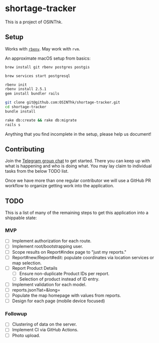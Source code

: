 # shortage-tracker

This is a project of OSINThk.

## Setup

Works with [`rbenv`](https://github.com/rbenv/rbenv#homebrew-on-macos). May work with `rvm`.

An approximate macOS setup from basics:

```sh
brew install git rbenv postgres postgis

brew services start postgresql

rbenv init
rbenv install 2.5.1
gem install bundler rails

git clone git@github.com:OSINThk/shortage-tracker.git
cd shortage-tracker
bundle install

rake db:create && rake db:migrate
rails s
```

Anything that you find incomplete in the setup, please help us document!

## Contributing

Join the [Telegram group chat](https://t.me/joinchat/Aig7CRa2KapdIcMJX21--A) to get started. There you can keep up with what is happening and who is doing what. You may lay claim to individual tasks from the below TODO list.

Once we have more than one regular contributor we will use a GitHub PR workflow to organize getting work into the application.

## TODO

This is a list of many of the remaining steps to get this application into a shippable state:

### MVP
- [ ] Implement authorization for each route.
- [ ] Implement root/bootstrapping user.
- [ ] Scope results on Report#index page to "just my reports."
- [ ] Report#new/Report#edit: populate coordinates via location services or map selection.
- [ ] Report Product Details
  - [ ] Ensure non-duplicate Product IDs per report.
  - [ ] Selection of product instead of ID entry.
- [ ] Implement validation for each model.
- [ ] reports.json?lat=&long=
- [ ] Populate the map homepage with values from reports.
- [ ] Design for each page (mobile device focused)

### Followup
- [ ] Clustering of data on the server.
- [ ] Implement CI via GitHub Actions.
- [ ] Photo upload.
